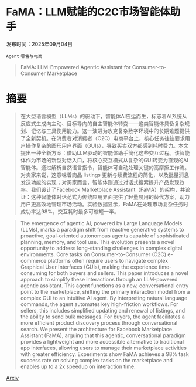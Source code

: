 # FaMA：LLM赋能的C2C市场智能体助手

发布时间：2025年09月04日

`Agent` `零售与电商`

> FaMA: LLM-Empowered Agentic Assistant for Consumer-to-Consumer Marketplace

# 摘要

> 在大型语言模型（LLMs）的驱动下，智能体AI应运而生，标志着AI系统从反应式生成向主动、目标导向的自主智能体转变——这类智能体具备复杂规划、记忆与工具使用能力。这一演进为攻克复杂数字环境中的长期难题提供了全新契机。在消费者对消费者（C2C）电商平台上，核心任务往往要求用户操作复杂的图形用户界面（GUIs），导致买卖双方都感到耗时费力。本文提出一种全新方案：借助LLM驱动的智能体助手简化这些交互过程。该智能体作为市场的新型对话入口，将核心交互模式从复杂的GUI转变为直观的AI智能体。通过解析自然语言指令，智能体可自动处理关键的高摩擦工作流。对卖家来说，这意味着商品 listings 更新与续费流程的简化，以及批量消息发送功能的实现；对买家而言，智能体则通过对话式搜索提升产品发现效率。我们设计了Facebook Marketplace Assistant（FaMA）的架构，并论证：这种智能体对话范式为传统应用界面提供了轻量易用的替代方案，助力用户更高效地管理市场活动。实验数据显示，FaMA在处理市场复杂任务时成功率达98%，交互耗时最多可缩短一半。

> The emergence of agentic AI, powered by Large Language Models (LLMs), marks a paradigm shift from reactive generative systems to proactive, goal-oriented autonomous agents capable of sophisticated planning, memory, and tool use. This evolution presents a novel opportunity to address long-standing challenges in complex digital environments. Core tasks on Consumer-to-Consumer (C2C) e-commerce platforms often require users to navigate complex Graphical User Interfaces (GUIs), making the experience time-consuming for both buyers and sellers. This paper introduces a novel approach to simplify these interactions through an LLM-powered agentic assistant. This agent functions as a new, conversational entry point to the marketplace, shifting the primary interaction model from a complex GUI to an intuitive AI agent. By interpreting natural language commands, the agent automates key high-friction workflows. For sellers, this includes simplified updating and renewal of listings, and the ability to send bulk messages. For buyers, the agent facilitates a more efficient product discovery process through conversational search. We present the architecture for Facebook Marketplace Assistant (FaMA), arguing that this agentic, conversational paradigm provides a lightweight and more accessible alternative to traditional app interfaces, allowing users to manage their marketplace activities with greater efficiency. Experiments show FaMA achieves a 98% task success rate on solving complex tasks on the marketplace and enables up to a 2x speedup on interaction time.

[Arxiv](https://arxiv.org/abs/2509.03890)